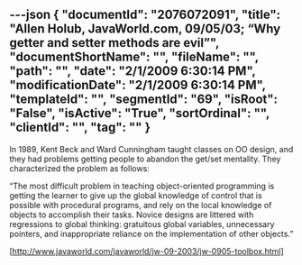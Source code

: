 ---json
{
  "documentId": "2076072091",
  "title": "Allen Holub, JavaWorld.com, 09/05/03; “Why getter and setter methods are evil”",
  "documentShortName": "",
  "fileName": "",
  "path": "",
  "date": "2/1/2009 6:30:14 PM",
  "modificationDate": "2/1/2009 6:30:14 PM",
  "templateId": "",
  "segmentId": "69",
  "isRoot": "False",
  "isActive": "True",
  "sortOrdinal": "",
  "clientId": "",
  "tag": ""
}
---

In 1989, Kent Beck and Ward Cunningham taught classes on OO design, and they had problems getting people to abandon the get/set mentality. They characterized the problem as follows:

“The most difficult problem in teaching object-oriented programming is getting the learner to give up the global knowledge of control that is possible with procedural programs, and rely on the local knowledge of objects to accomplish their tasks. Novice designs are littered with regressions to global thinking: gratuitous global variables, unnecessary pointers, and inappropriate reliance on the implementation of other objects.”

[http://www.javaworld.com/javaworld/jw-09-2003/jw-0905-toolbox.html]
